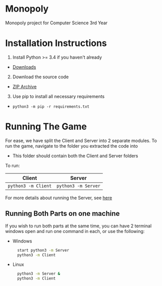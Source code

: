 # Monopoly
Monopoly project for Computer Science 3rd Year

# Installation Instructions
1. Install Python >= 3.4 if you haven't already
  - [Downloads](https://www.python.org/downloads/)
2. Download the source code
  - [ZIP Archive](https://github.com/crnbrdrck/Monopoly/archive/master.zip)
3. Use pip to install all necessary requirements
  - `python3 -m pip -r requirements.txt`

# Running The Game
For ease, we have split the Client and Server into 2 separate modules.
To run the game, navigate to the folder you extracted the code into
  - This folder should contain both the Client and Server folders
  
To run:

Client | Server
------ | ------
`python3 -m Client` | `python3 -m Server`

For more details about running the Server, see [here](Server#running-server-module)

## Running Both Parts on one machine
If you wish to run both parts at the same time, you can have 2 terminal windows open and run one command in each, or use the following:

- Windows
  ```bash
    start python3 -m Server
    python3 -m Client
  ```

- Linux
  ```bash
    python3 -m Server &
    python3 -m Client
  ```
